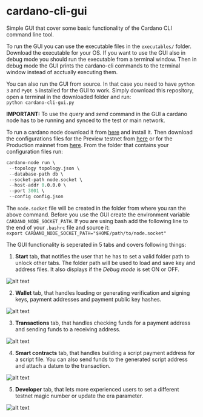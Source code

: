 # cardano-cli-gui
Simple GUI that cover some basic functionality of the Cardano CLI command line tool.<br>

To run the GUI you can use the executable files in the `executables/` folder. Download 
the executable for your OS. If you want to use the GUI also in debug mode you should run 
the executable from a terminal window. Then in debug mode the GUI prints the cardano-cli 
commands to the terminal window instead of acctually executing them. 

You can also run the GUI from source. In that case you need to have `python 3` and `PyQt 5` 
installed for the GUI to work. Simply download this repository, open a terminal in the 
downloaded folder and run:<br>
`python cardano-cli-gui.py`

**IMPORTANT:** To use the *query* and *send* command in the GUI a cardano node has to be 
running and synced to the test or main network. 

To run a cardano node download it from [here](https://github.com/input-output-hk/cardano-node/releases) 
and install it. Then download the configurations files for the Preview testnet from 
[here](https://book.world.dev.cardano.org/environments.html#preview-testnet) or for the Production 
mainnet from [here](https://book.world.dev.cardano.org/environments.html#production-mainnet). 
From the folder that contains your configuration files run: 
```s
cardano-node run \
 --topology topology.json \
 --database-path db \
 --socket-path node.socket \
 --host-addr 0.0.0.0 \
 --port 3001 \
 --config config.json
```

The `node.socket` file will be created in the folder from where you ran the above command. 
Before you use the GUI create the environment variable `CARDANO_NODE_SOCKET_PATH`. If you 
are using bash add the following line to the end of your `.bashrc` file and source it:<br>
`export CARDANO_NODE_SOCKET_PATH="$HOME/path/to/node.socket"`

The GUI functionality is seperated in 5 tabs and covers following things:

1. **Start** tab, that notifies the user that he has to set a valid folder path to unlock
other tabs. The folder path will be used to load and save key and address files. It also
displays if the *Debug mode* is set ON or OFF.

![alt text](https://github.com/LukaKurnjek/cardano-cli-gui/blob/main/images/start.png) 

2. **Wallet** tab, that handles loading or generating verification and signing keys, 
payment addresses and payment public key hashes.  

![alt text](https://github.com/LukaKurnjek/cardano-cli-gui/blob/main/images/wallet.png)

3. **Transactions** tab, that handles checking funds for a payment address and sending 
funds to a receiving address.

![alt text](https://github.com/LukaKurnjek/cardano-cli-gui/blob/main/images/transactions.png)

4. **Smart contracts** tab, that handles building a script payment address for a script 
file. You can also send funds to the generated script address and attach a datum to the 
transaction. 

![alt text](https://github.com/LukaKurnjek/cardano-cli-gui/blob/main/images/smart_contract.png)

5. **Developer** tab, that lets more experienced users to set a different testnet 
magic number or update the era parameter. 

![alt text](https://github.com/LukaKurnjek/cardano-cli-gui/blob/main/images/developer.png)
